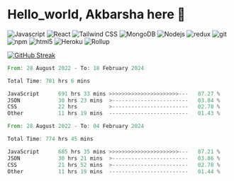 <!-- **iamakbarsha1/iamakbarsha1** is a ✨ _special_ ✨ repository because its `README.md` (this file) appears on your GitHub profile. -->

<!-- Here are some ideas to get you started:

- 🔭 I’m currently working on ...
- 🌱 I’m currently learning ...
- 👯 I’m looking to collaborate on ...
- 🤔 I’m looking for help with ...
- 💬 Ask me about ...
- 📫 How to reach me: ...
- 😄 Pronouns: ...
- ⚡ Fun fact: ... -->

# Hello_world, Akbarsha here 👋

<p>
  <!-- <img alt="React" src="https://img.shields.io/badge/-React-61DBFB?style=flat&logo=react&logoColor=black" />
  <img alt="React" src="https://img.shields.io/badge/-React-61DBFB?style=flat-square&logo=react&logoColor=black" />
  <img alt="React" src="https://img.shields.io/badge/-React-61DBFB?style=plastic&logo=react&logoColor=black" />
  <img alt="React" src="https://img.shields.io/badge/-React-61DBFB?style=social&logo=react&logoColor=black" /> -->
  <img alt="Javascript" src="https://img.shields.io/badge/-Javascript-f7df1e?style=for-the-badge&logo=javascript&logoColor=black" />
  <img alt="React" src="https://img.shields.io/badge/-React-61DBFB?style=for-the-badge&logo=react&logoColor=black" />
  <img alt="Tailwind CSS" src="https://img.shields.io/badge/-Tailwind CSS-4dc0b5?style=for-the-badge&logo=tailwindcss&logoColor=black" />
  <img alt="MongoDB" src="https://img.shields.io/badge/-MongoDB-589636?style=for-the-badge&logo=mongodb&logoColor=white" />
  <img alt="Nodejs" src="https://img.shields.io/badge/-Nodejs-43853d?style=for-the-badge&logo=Node.js&logoColor=white" />
  <img alt="redux" src="https://img.shields.io/badge/-Redux-764ABC?style=for-the-badge&logo=redux&logoColor=white" />

  <img alt="git" src="https://img.shields.io/badge/-Git-F05032?style=for-the-badge&logo=git&logoColor=white" />
  <img alt="npm" src="https://img.shields.io/badge/-NPM-CB3837?style=for-the-badge&logo=npm&logoColor=white" />
  <img alt="html5" src="https://img.shields.io/badge/-HTML5-E34F26?style=for-the-badge&logo=html5&logoColor=white" />
  <!-- <img alt="GraphQL" src="https://img.shields.io/badge/-GraphQL-E10098?style=for-the-badge&logo=graphql&logoColor=white" /> -->
  <img alt="Heroku" src="https://img.shields.io/badge/-Heroku-430098?style=for-the-badge&logo=heroku&logoColor=white" />
  <!-- <img alt="Styled Components" src="https://img.shields.io/badge/-Styled_Components-db7092?style=for-the-badge&logo=styled-components&logoColor=white" /> -->
  
  <img alt="Rollup" src="https://img.shields.io/badge/-Rollup-EC4A3F?style=for-the-badge&logo=rollup.js&logoColor=white" />
  <!-- <img alt="github actions" src="https://img.shields.io/badge/-Github_Actions-2088FF?style=for-the-badge&logo=github-actions&logoColor=white" /> -->

  
  <!-- <img alt="Webpack" src="https://img.shields.io/badge/-Webpack-8DD6F9?style=flat-square&logo=webpack&logoColor=white" /> 
  <img alt="Prettier" src="https://img.shields.io/badge/-Prettier-F7B93E?style=for-the-badge&logo=prettier&logoColor=white" />
  <img alt="Docker" src="https://img.shields.io/badge/-Docker-46a2f1?style=flat-square&logo=docker&logoColor=white" />
  <img alt="Google Cloud Platform" src="https://img.shields.io/badge/-Google_Cloud_Platform-1a73e8?style=flat-square&logo=google-cloud&logoColor=white" />
  <img alt="TypeScript" src="https://img.shields.io/badge/-TypeScript-007ACC?style=flat-square&logo=typescript&logoColor=white" />
  <img alt="Insomnia" src="https://img.shields.io/badge/-Insomnia-5849BE?style=flat-square&logo=insomnia&logoColor=white" />
  <img alt="Apollo" src="https://img.shields.io/badge/-Apollo%20GraphQL-311C87?style=flat-square&logo=apollo-graphql&logoColor=white" />
  <img alt="ReactiveX" src="https://img.shields.io/badge/-RxJs-B7178C?style=flat-square&logo=reactivex&logoColor=white" /> -->
</p>

[![GitHub Streak](https://streak-stats.demolab.com?user=iamakbarsha1&theme=github-dark&border_radius=5)](https://git.io/streak-stats)

<!--START_SECTION:waka-->

```rust
From: 28 August 2022 - To: 18 February 2024

Total Time: 781 hrs 6 mins

JavaScript      691 hrs 33 mins >>>>>>>>>>>>>>>>>>>>>>---   87.27 %
JSON            30 hrs 23 mins  >------------------------   03.84 %
CSS             22 hrs          >------------------------   02.78 %
Other           11 hrs 19 mins  -------------------------   01.43 %
```

<!--END_SECTION:waka-->


<!--START_SECTION:waka_two-->

```rust
From: 28 August 2022 - To: 04 February 2024

Total Time: 774 hrs 45 mins

JavaScript      685 hrs 35 mins >>>>>>>>>>>>>>>>>>>>>>---   87.21 %
JSON            30 hrs 21 mins  >------------------------   03.86 %
CSS             21 hrs 52 mins  >------------------------   02.78 %
Other           11 hrs 19 mins  -------------------------   01.44 %
```

<!--END_SECTION:waka_two-->

<!-- [![Akbarsha's github stats](https://github-readme-stats.vercel.app/api?username=iamakbarsha1&show_icons=true&theme=transparent)](https://github.com/TheShubham-K/github-readme-stats) -->


<!-- * * * ? * *    Every second

0 * * ? * *    Every minute

0 0 13 * * ?  At 13:00:00pm every day

0 0 */6 ? * *  Every six hours

0 0 * ? * *    Every hour -->


<!-- # What is this?

The github.dev web-based editor is a lightweight editing experience that runs entirely in your browser. You can navigate files and source code repositories from GitHub, and make and commit code changes.

There are two ways to go directly to a VS Code environment in your browser and start coding:

* Press the . key on any repository or pull request.
* Swap `.com` with `.dev` in the URL. For example, this repo https://github.com/github/dev becomes http://github.dev/github/dev

Preview the gif below to get a quick demo of github.dev in action.

![github dev](https://user-images.githubusercontent.com/856858/130119109-4769f2d7-9027-4bc4-a38c-10f297499e8f.gif)

# Why?
It’s a quick way to edit and navigate code. It's especially useful if you want to edit multiple files at a time or take advantage of all the powerful code editing features of Visual Studio Code when making a quick change. For more information, see our [documentation](https://github.co/codespaces-editor-help). -->

